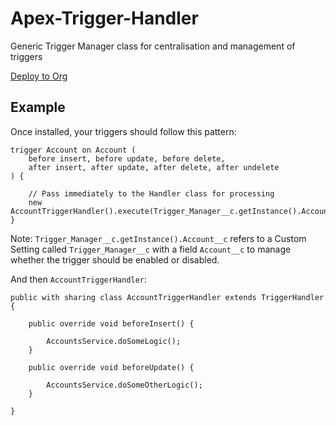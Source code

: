# Apex-Trigger-Handler
Generic Trigger Manager class for centralisation and management of triggers

[Deploy to Org](https://githubsfdeploy.herokuapp.com/app/githubdeploy/benedwards44/Apex-Trigger-Handler)

## Example

Once installed, your triggers should follow this pattern:
```
trigger Account on Account (
    before insert, before update, before delete, 
    after insert, after update, after delete, after undelete
) {

    // Pass immediately to the Handler class for processing
    new AccountTriggerHandler().execute(Trigger_Manager__c.getInstance().Account__c);
}
```

Note: `Trigger_Manager__c.getInstance().Account__c` refers to a Custom Setting called `Trigger_Manager__c` with a field `Account__c` to manage whether the trigger should be enabled or disabled.

And then `AccountTriggerHandler`:
```
public with sharing class AccountTriggerHandler extends TriggerHandler {

    public override void beforeInsert() {

        AccountsService.doSomeLogic();
    }

    public override void beforeUpdate() {

        AccountsService.doSomeOtherLogic();
    }

}
```
